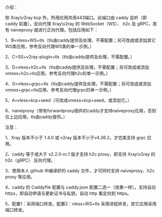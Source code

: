 介绍：

除 Xray\v2ray kcp 外，所用应用共用443端口。此端口由 caddy 监听（即 caddy 前置），反向代理 Xray\v2ray 的 WebSocket（WS）、 h2c 及 gRPC，若有 naiveproxy 就进行正向代理。包括应用如下：

1、B=vless+WS+tls（tls由caddy提供及处理，不需配置；另可改成或添加其它WS类应用，参考反向代理WS类的单一示例。）

2、C=SS+v2ray-plugin+tls（tls由caddy提供及处理，不需配置。）

3、D=vless+h2c+tls（tls由caddy提供及处理，不需配置；另可改成或添加vmess+h2c+tls应用，参考反向代理h2c的单一示例。）

4、G=vless+grpc+tls（tls由caddy提供及处理，不需配置；另可改成或添加vmess+grpc+tls应用，参考反向代理grpc的单一示例。）

5、A=vless+kcp+seed（可改成vmess+kcp+seed，或添加它。）

6、naiveproxy（带有forwardproxy插件的caddy才支持naiveproxy应用，否则仅上边应用。tls由caddy提供。）

注意：

1、Xray 版本不小于 1.4.0 或 v2ray 版本不小于v4.36.2，才完美支持 grpc 应用。

2、caddy 等于或大于 v2.2.0-rc.1 版才支持 h2c proxy，即支持 Xray\v2ray 的 h2c（gRPC） 反向代理。

3、使用本人 github 中编译好的 caddy 文件，才可同时支持 naiveproxy、h2c proxy 等应用。

4、caddy 的 Caddyfile 配置与 caddy.json 配置二选一（效果一样）。支持自动 https，即自动申请与更新证书与私钥，自动 http 重定向到 https。

5、配置1：采用端口转发。配置2：vless+WS+tls 采用进程转发，其它应用采用端口转发。
